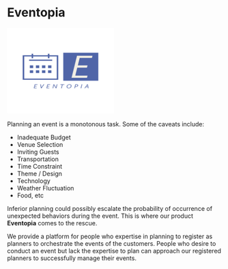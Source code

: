 # Eventopia

<img src="/frontend/assets/images/logo.png" alt="eventopia-logo" style="width:250px;height:200px"/>

Planning an event is a monotonous task. Some of the caveats include:

<ul>
  <li>Inadequate Budget</li>
  <li>Venue Selection</li>
  <li>Inviting Guests</li>
  <li>Transportation</li>
  <li>Time Constraint</li>
  <li>Theme / Design</li>
  <li>Technology</li>
  <li>Weather Fluctuation</li>
  <li>Food, etc</li>
</ul>

Inferior planning could possibly escalate the probability of occurrence of unexpected behaviors during the event. This is where our product **Eventopia** comes to the rescue.

We provide a platform for people who expertise in planning to register as planners to orchestrate the events of the customers. People who desire to conduct an event but lack the expertise to plan can approach our registered planners to successfully manage their events.

